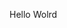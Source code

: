 Hello Wolrd






































































































































































































































































































































































































































































































































































































































































































































































































































































































































































































































































































































































































































































































































































































































































































































































































































































































































































































































































































































































































































































































































































































































































































































































































































































































































































































































































































































































































































































































































































































































































































































































































































































































































































































































































































































































































